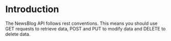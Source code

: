 # Introduction
The NewsBlog API follows rest conventions. This means you should use GET requests to retrieve data,  POST and PUT to modify data and DELETE
to delete data.
